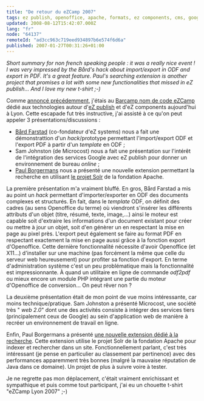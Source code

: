 ```yaml
---
title: "De retour du eZCamp 2007"
tags: ez publish, openoffice, apache, formats, ez components, cms, google, web
updated: 2008-08-12T15:42:07.000Z
lang: "fr"
node: "64137"
remoteId: "ad3cc963c719eed934897b6e574f6d6a"
published: 2007-01-27T00:31:26+01:00
---
```


*Short summary for non french speaking people : it was a really nice event ! I was very impressed by the Bård's hack about import/export in ODF and export in PDF. It's a great feature. Paul's searching extension is another project that promises a lot with some new functionalities that missed in eZ publish… And I love my new t-shirt ;-)*


Comme [annoncé précédemment](/post/ezcamp-a-lyon-le-26-janvier-2007), j'étais au [Barcamp nom de code eZCamp](http://barcamp.org/EzCampLyon) dédié aux technologies autour d'[eZ publish](/tag/ez-publish) et d'eZ components aujourd'hui à Lyon. Cette escapade fut très instructive, j'ai assisté à ce qu'on peut appeler 3 présentations/discussions :

* [Bård Farstad](http://papelipe.no/) (co-fondateur d'eZ systems) nous a fait une démonstrattion d'un *hack*/prototype permettant l'import/export ODF et l'export PDF à partir d'un *template* en ODF ;
* Sam Johnston (de Microcost) nous a fait une présentation sur l'intérêt de l'intégration des services Google avec eZ publish pour donner un environnement de bureau *online* ;
* [Paul Borgermans](http://walhalla.wordpress.com/) nous a présenté une nouvelle extension permettant la recherche en utilisant [le projet Solr](http://lucene.apache.org/solr/) de la fondation Apache.


La première présentation m'a vraiment bluffé. En gros, Bård Farstad a mis au point un *hack* permettant d'importer/exporter en ODF des documents complexes et structurés. En fait, dans le *template* ODF, on définit des cadres (au sens Openoffice du terme) où viendront s'insérer les différents attributs d'un objet (titre, résumé, texte, image,…) ainsi le moteur est capable soit d'extraire les informations d'un document existant pour créer ou mettre à jour un objet, soit d'en génèrer un en respectant la mise en page au pixel près. L'export peut également se faire au format PDF en respectant exactement la mise en page aussi grâce à la fonction export d'Openoffice. Cette dernière fonctionnalité nécessite d'avoir Openoffice (et X11…) d'installer sur une machine (pas forcément la même que celle du serveur web heureusement) pour profiter sa fonction d'export. En terme d'administration système c'est un peu problématique mais la fonctionnalité est impressionnante. À quand un utilitaire en ligne de commande *odf2pdf* ou mieux encore un module PHP intégrant une partie du moteur d'Openoffice de conversion… On peut rêver non ?


La deuxième présentation était de mon point de vue moins intéressante, car moins technique/pratique. Sam Johnston a présenté Microcost, une société très &quot; *web 2.0*&quot; dont une des activités consiste à intégrer des services tiers (principalement ceux de Google) au sein d'application web de manière à recréer un environnement de travail en ligne.


Enfin, Paul Borgermans a présenté [une nouvelle extension dédié à la recherche](http://walhalla.wordpress.com/2007/01/17/ez-barcamp-lyon-advanced-searching-and-navigation-topic/). Cette extension utilise le projet Solr de la fondation Apache pour indexer et rechercher dans un site. Fonctionnellement parlant, c'est très intéressant (je pense en particulier au classement par pertinence) avec des performances apparemment très bonnes (malgré la mauvaise réputation de Java dans ce domaine). Un projet de plus à suivre voire à tester.


Je ne regrette pas mon déplacement, c'était vraiment enrichissant et sympathique et puis comme tout participant, j'ai eu un chouette t-shirt &quot;eZCamp Lyon 2007&quot; ;-)

